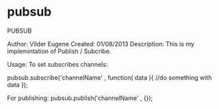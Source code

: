 pubsub
======

PUBSUB


Author: Vilder Eugene
Created: 01/08/2013
Description: This is my implemintation of Publish / Subcribe.

Usage:
To set subscribes channels:  

pubsub.subscribe('channelName' , function( data ){
  //do something with data
});

For publishing:
pubsub.publish('channelName' , {});
